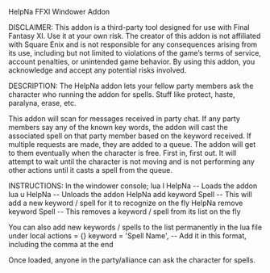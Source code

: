 HelpNa
FFXI Windower Addon

DISCLAIMER:
This addon is a third-party tool designed for use with Final Fantasy XI. Use it at your own risk. 
The creator of this addon is not affiliated with Square Enix and is not responsible for any consequences arising from its use, including but not limited to violations of the game’s terms of service, account penalties, or unintended game behavior. 
By using this addon, you acknowledge and accept any potential risks involved.

DESCRIPTION:
The HelpNa addon lets your fellow party members ask the character who running the addon for spells. Stuff like protect, haste, paralyna, erase, etc.

This addon will scan for messages received in party chat. 
If any party members say any of the known key words, the addon will cast the associated spell on that party member based on the keyword received.
If multiple requests are made, they are added to a queue. The addon will get to them eventually when the character is free. First in, first out.
It will attempt to wait until the character is not moving and is not performing any other actions until it casts a spell from the queue.

INSTRUCTIONS:
In the windower console;
lua l HelpNa  --  Loads the addon
lua u HelpNa  --  Unloads the addon
HelpNa add keyword Spell  -- This will add a new keyword / spell for it to recognize on the fly
HelpNa remove keyword Spell -- This removes a keyword / spell from its list on the fly

You can also add new keywords / spells to the list permanently in the lua file under local actions = {}
keyword = 'Spell Name',   -- Add it in this format, including the comma at the end

Once loaded, anyone in the party/alliance can ask the character for spells.

